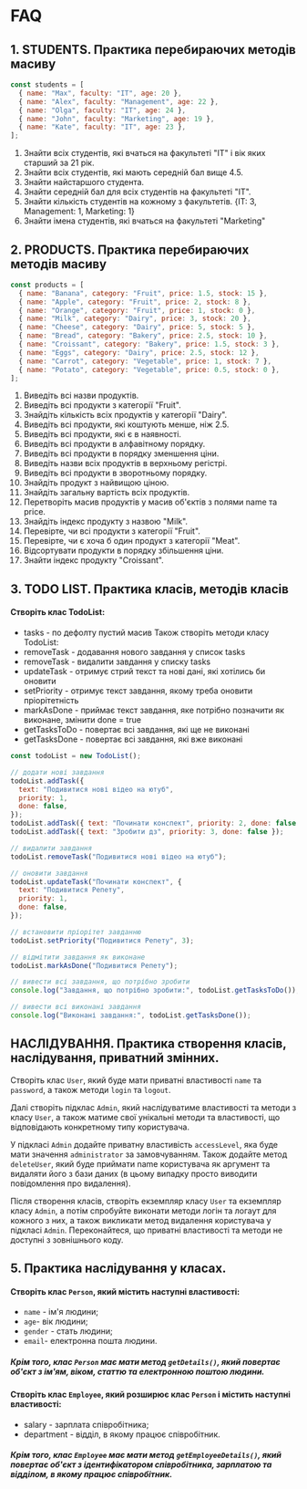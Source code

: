 # FAQ

## 1. STUDENTS. Практика перебираючих методів масиву

```js
const students = [
  { name: "Max", faculty: "IT", age: 20 },
  { name: "Alex", faculty: "Management", age: 22 },
  { name: "Olga", faculty: "IT", age: 24 },
  { name: "John", faculty: "Marketing", age: 19 },
  { name: "Kate", faculty: "IT", age: 23 },
];
```
1. Знайти всіх студентів, які вчаться на факультеті "IT" і вік яких старший за 21 рік.
2. Знайти всіх студентів, які мають середній бал вище 4.5.
3. Знайти найстаршого студента.
4. Знайти середній бал для всіх студентів на факультеті "IT".
5. Знайти кількість студентів на кожному з факультетів. {IT: 3, Management: 1, Marketing: 1}
6. Знайти імена студентів, які вчаться на факультеті "Marketing"

## 2. PRODUCTS. Практика перебираючих методів масиву

```js
const products = [
  { name: "Banana", category: "Fruit", price: 1.5, stock: 15 },
  { name: "Apple", category: "Fruit", price: 2, stock: 8 },
  { name: "Orange", category: "Fruit", price: 1, stock: 0 },
  { name: "Milk", category: "Dairy", price: 3, stock: 20 },
  { name: "Cheese", category: "Dairy", price: 5, stock: 5 },
  { name: "Bread", category: "Bakery", price: 2.5, stock: 10 },
  { name: "Croissant", category: "Bakery", price: 1.5, stock: 3 },
  { name: "Eggs", category: "Dairy", price: 2.5, stock: 12 },
  { name: "Carrot", category: "Vegetable", price: 1, stock: 7 },
  { name: "Potato", category: "Vegetable", price: 0.5, stock: 0 },
];
```
1. Виведіть всі назви продуктів.
2. Виведіть всі продукти з категорії "Fruit".
3. Знайдіть кількість всіх продуктів у категорії "Dairy".
4. Виведіть всі продукти, які коштують менше, ніж 2.5.
5. Виведіть всі продукти, які є в наявності.
6. Виведіть всі продукти в алфавітному порядку.
7. Виведіть всі продукти в порядку зменшення ціни.
8. Виведіть назви всіх продуктів в верхньому регістрі.
9. Виведіть всі продукти в зворотньому порядку.
10. Знайдіть продукт з найвищою ціною.
11. Знайдіть загальну вартість всіх продуктів.
12. Перетворіть масив продуктів у масив об'єктів з полями name та price.
13. Знайдіть індекс продукту з назвою "Milk".
14. Перевірте, чи всі продукти з категорії "Fruit".
15. Перевірте, чи є хоча б один продукт з категорії "Meat".
16. Відсортувати продукти в порядку збільшення ціни.
17. Знайти індекс продукту "Croissant".

## 3. TODO LIST. Практика класів, методів класів

#### Створіть клас TodoList:
- tasks - по дефолту пустий масив
Також створіть методи класу TodoList:
- removeTask - додавання нового завдання у список tasks
- removeTask - видалити завдання у списку tasks
- updateTask - отримує стрий текст та нові дані, які хотілись би оновити
- setPriority - отримує текст завдання, якому треба оновити пріорітетність
- markAsDone - приймає текст завдання, яке потрібно позначити як виконане, змінити done = true
- getTasksToDo - повертає всі завдання, які ще не виконані
- getTasksDone - повертає всі завдання, які вже виконані

```js
const todoList = new TodoList();

// додати нові завдання
todoList.addTask({
  text: "Подивитися нові відео на ютуб",
  priority: 1,
  done: false,
});
todoList.addTask({ text: "Починати конспект", priority: 2, done: false });
todoList.addTask({ text: "Зробити дз", priority: 3, done: false });

// видалити завдання
todoList.removeTask("Подивитися нові відео на ютуб");

// оновити завдання
todoList.updateTask("Починати конспект", {
  text: "Подивитися Репету",
  priority: 1,
  done: false,
});

// встановити пріорітет завданню
todoList.setPriority("Подивитися Репету", 3);

// відмітити завдання як виконане
todoList.markAsDone("Подивитися Репету");

// вивести всі завдання, що потрібно зробити
console.log("Завдання, що потрібно зробити:", todoList.getTasksToDo());

// вивести всі виконані завдання
console.log("Виконані завдання:", todoList.getTasksDone());
```
## НАСЛІДУВАННЯ. Практика створення класів, наслідування, приватний змінних.
Створіть клас `User`, який буде мати приватні властивості `name` та `password`, а також методи `login` та `logout`.

Далі створіть підклас `Admin`, який наслідуватиме властивості та методи з класу `User`, а також матиме свої унікальні методи та властивості, що відповідають конкретному типу користувача.

У підкласі `Admin` додайте приватну властивість `accessLevel`, яка буде мати значення `administrator` за замовчуванням. Також додайте метод `deleteUser`, який буде приймати name користувача як аргумент та видаляти його з бази даних (в цьому випадку просто виводити повідомлення про видалення).

Після створення класів, створіть екземпляр класу `User` та екземпляр класу `Admin`, а потім спробуйте виконати методи логін та логаут для кожного з них, а також викликати метод видалення користувача у підкласі `Admin`. Переконайтеся, що приватні властивості та методи не доступні з зовнішнього коду.

## 5. Практика наслідування у класах.
#### Cтворіть клас `Person`, який містить наступні властивості:
- `name` - ім'я людини;
- `age`- вік людини;
- `gender` - стать людини;
- `email`- електронна пошта людини.
##### Крім того, клас `Person` має мати метод `getDetails()`, який повертає об'єкт з ім'ям, віком, статтю та електронною поштою людини.

#### Створіть клас `Employee`, який розширює клас `Person` і містить наступні властивості:
- salary - зарплата співробітника;
- department - відділ, в якому працює співробітник.
##### Крім того, клас `Employee` має мати метод `getEmployeeDetails()`, який повертає об'єкт з ідентифікатором співробітника, зарплатою та відділом, в якому працює співробітник.